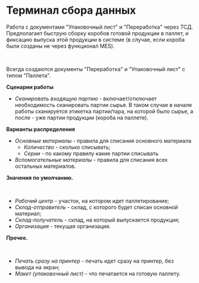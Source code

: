 **Терминал сбора данных**
=========================

Работа с документами "Упаковочный лист" и "Переработка" через ТСД.
Предполагает быструю сборку коробов готовой продукции в паллет, и
фиксацию выпуска этой продукции в системе (в случае, если короба были
созданы не через функционал MES).

 

Всегда создаются документы "Переработка" и "Упаковочный лист" с типом
"Паллета".


**Сценарии работы**


- *Сканировать входящую партию* - включает/отключает необходимость сканировать партии сырья. В таком случае в начале работы сканируется этикетка партии/тара, на которой было сырье, а после - уже партии продукции (короба на паллете).



**Варианты распределения**

- *Основные материалы* - правила для списания основного материала
  - *Количество* - сколько списывать;
  - *Серии* - по какому правилу какие партии списывать
- *Вспомогательные материалы* - правила для списания всех остальных материалов.



**Значения по умолчанию.**

 

-   *Рабочий центр* - участок, на котором идет паллетирование;
-   *Склад-отправитель* - склад, с которого будет списан основной
    материал;
-   *Склад-получатель* - склад, на который выпускается продукция;
-   *Организация* - текущая организация.
    

**Прочее.**

 

-   *Печать сразу на принтер* - печать идет сразу на принтер, без вывода
    на экран;
-   *Макет (упаковочный лист)* - что печатается на готовую паллету.

